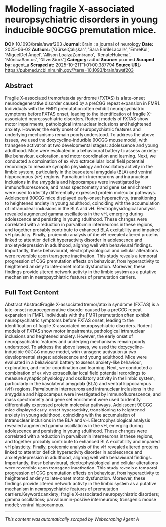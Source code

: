 # Modelling fragile X-associated neuropsychiatric disorders in young inducible 90CGG premutation mice.

**DOI:** 10.1093/brain/awaf203
**Journal:** Brain : a journal of neurology
**Date:** 2025-06-02
**Authors:** ['GürselÇalışkan', 'Sara EnrileLacalle', 'EmreKul', 'MiguelDel Ángel', 'Allison LoaizaZambrano', 'RenateHukema', 'MónicaSantos', 'OliverStork']
**Category:** adhd
**Source:** pubmed
**Scraped by:** agent_a
**Scraped at:** 2025-10-21T11:01:00.387794
**Source URL:** https://pubmed.ncbi.nlm.nih.gov/?term=10.1093/brain/awaf203

## Abstract

Fragile X-associated tremor/ataxia syndrome (FXTAS) is a late-onset neurodegenerative disorder caused by a preCGG repeat expansion in FMR1. Individuals with the FMR1 premutation often exhibit neuropsychiatric symptoms before FXTAS onset, leading to the identification of fragile X-associated neuropsychiatric disorders. Rodent models of FXTAS show motor impairments, pathological intranuclear inclusions and heightened anxiety. However, the early onset of neuropsychiatric features and underlying mechanisms remain poorly understood. To address the above issues, we used the doxycycline-inducible 90CGG mouse model, with transgene activation at two developmental stages: adolescence and young adulthood. Mice were evaluated in a behavioural battery to assess anxiety-like behaviour, exploration, and motor coordination and learning. Next, we conducted a combination of ex vivo extracellular local field potential recordings to measure synaptic physiology and oscillatory activity in the limbic system, particularly in the basolateral amygdala (BLA) and ventral hippocampus (vH) regions. Parvalbumin interneurons and intranuclear inclusions in the amygdala and hippocampus were investigated by immunofluorescence, and mass spectrometry and gene set enrichment were used to identify differentially expressed protein molecular pathways. Adolescent 90CGG mice displayed early-onset hyperactivity, transitioning to heightened anxiety in young adulthood, coinciding with the accumulation of intranuclear inclusions in the BLA and vH. Electrophysiological analysis revealed augmented gamma oscillations in the vH, emerging during adolescence and persisting in young adulthood. These changes were correlated with a reduction in parvalbumin interneurons in these regions, and together probably contribute to enhanced BLA excitability and impaired vH plasticity. Finally, proteomic analysis of the vH revealed altered proteins linked to attention deficit hyperactivity disorder in adolescence and anxiety/depression in adulthood, aligning well with behavioural findings. Importantly, these behavioural, electrophysiological and cellular alterations were reversible upon transgene inactivation. This study reveals a temporal progression of CGG premutation effects on behaviour, from hyperactivity to heightened anxiety to late-onset motor dysfunction. Moreover, these findings provide altered network activity in the limbic system as a putative mechanism in neuropsychiatric features of premutation carriers.

## Full Text Content

Abstract AbstractFragile X-associated tremor/ataxia syndrome (FXTAS) is a late-onset neurodegenerative disorder caused by a preCGG repeat expansion in FMR1. Individuals with the FMR1 premutation often exhibit neuropsychiatric symptoms before FXTAS onset, leading to the identification of fragile X-associated neuropsychiatric disorders. Rodent models of FXTAS show motor impairments, pathological intranuclear inclusions and heightened anxiety. However, the early onset of neuropsychiatric features and underlying mechanisms remain poorly understood. To address the above issues, we used the doxycycline-inducible 90CGG mouse model, with transgene activation at two developmental stages: adolescence and young adulthood. Mice were evaluated in a behavioural battery to assess anxiety-like behaviour, exploration, and motor coordination and learning. Next, we conducted a combination of ex vivo extracellular local field potential recordings to measure synaptic physiology and oscillatory activity in the limbic system, particularly in the basolateral amygdala (BLA) and ventral hippocampus (vH) regions. Parvalbumin interneurons and intranuclear inclusions in the amygdala and hippocampus were investigated by immunofluorescence, and mass spectrometry and gene set enrichment were used to identify differentially expressed protein molecular pathways. Adolescent 90CGG mice displayed early-onset hyperactivity, transitioning to heightened anxiety in young adulthood, coinciding with the accumulation of intranuclear inclusions in the BLA and vH. Electrophysiological analysis revealed augmented gamma oscillations in the vH, emerging during adolescence and persisting in young adulthood. These changes were correlated with a reduction in parvalbumin interneurons in these regions, and together probably contribute to enhanced BLA excitability and impaired vH plasticity. Finally, proteomic analysis of the vH revealed altered proteins linked to attention deficit hyperactivity disorder in adolescence and anxiety/depression in adulthood, aligning well with behavioural findings. Importantly, these behavioural, electrophysiological and cellular alterations were reversible upon transgene inactivation. This study reveals a temporal progression of CGG premutation effects on behaviour, from hyperactivity to heightened anxiety to late-onset motor dysfunction. Moreover, these findings provide altered network activity in the limbic system as a putative mechanism in neuropsychiatric features of premutation carriers.Keywords:anxiety; fragile X-associated neuropsychiatric disorders; gamma oscillations; parvalbumin-positive interneurons; transgenic mouse model; ventral hippocampus.

---
*This content was automatically scraped by Webscraping Agent A*
